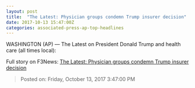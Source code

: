 ```yaml
---
layout: post
title:  "The Latest: Physician groups condemn Trump insurer decision"
date: 2017-10-13 15:47:00Z
categories: associated-press-ap-top-headlines
---
```


WASHINGTON (AP) — The Latest on President Donald Trump and health care (all times local):


Full story on F3News: [The Latest: Physician groups condemn Trump insurer decision](http://www.f3nws.com/n/2ajzrC)

> Posted on: Friday, October 13, 2017 3:47:00 PM
